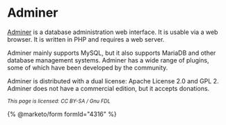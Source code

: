 # Adminer

[Adminer](https://www.adminer.org/) is a database administration web interface. It is usable via a web browser. It is written in PHP and requires a web server.

Adminer mainly supports MySQL, but it also supports MariaDB and other database management systems. Adminer has a wide range of plugins, some of which have been developed by the community.

Adminer is distributed with a dual license: Apache License 2.0 and GPL 2. Adminer does not have a commercial edition, but it accepts donations.

<sub>_This page is licensed: CC BY-SA / Gnu FDL_</sub>

{% @marketo/form formId="4316" %}
